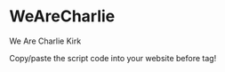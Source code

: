 # WeAreCharlie
We Are Charlie Kirk

Copy/paste the script code into your website before </body> tag!
